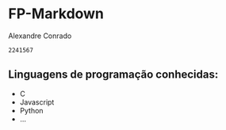 # FP-Markdown

Alexandre Conrado

`2241567`

## Linguagens de programação conhecidas:

* C
* Javascript
* Python
* ...

